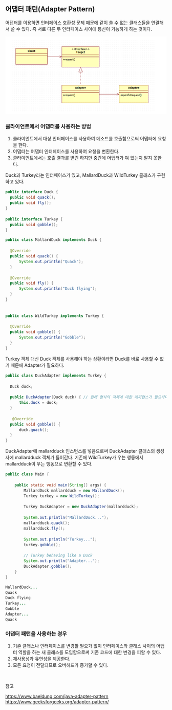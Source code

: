 ## **어댑터 패턴(Adapter Pattern)**

어댑터를 이용하면 인터페이스 호환성 문제 때문에 같이 쓸 수 없는 클래스들을 연결해서 쓸 수 있다. 즉 서로 다른 두 인터페이스 사이에 통신이 가능하게 하는 것이다.

![img](https://github.com/dilmah0203/TIL/blob/main/Image/Adapter.png)

### 클라이언트에서 어댑터를 사용하는 방법

1. 클라이언트에서 대상 인터페이스를 사용하여 메소드를 호출함으로써 어댑터에 요청을 한다.
2. 어댑터는 어댑터 인터페이스를 사용하여 요청을 변환한다.
3. 클라이언트에서는 호출 결과를 받긴 하지만 중간에 어댑터가 껴 있는지 알지 못한다.

Duck과 Turkey라는 인터페이스가 있고, MallardDuck과 WildTurkey 클래스가 구현하고 있다.

```java
public interface Duck {
  public void quack();
  public void fly();
}

public interface Turkey {
  public void gobble();
}
```

```java
public class MallardDuck implements Duck {

  @Override
  public void quack() {
      System.out.println("Quack");
  }
	
  @Override
  public void fly() {
      System.out.println("Duck flying");
  }
}


public class WildTurkey implements Turkey {

  @Override
  public void gobble() {
      System.out.println("Gobble");
  }
}
```

Turkey 객체 대신 Duck 객체를 사용해야 하는 상황이라면 Duck를 바로 사용할 수 없기 때문에 Adapter가 필요하다.

```java
public class DuckAdapter implements Turkey {

  Duck duck;

  public DuckAdapter(Duck duck) { // 원래 형식의 객체에 대한 레퍼런스가 필요하다. 생성자의 매개변수로 객체에 대한 레퍼런스를 받아온다.
      this.duck = duck;
  }

   @Override
  public void gobble() {
      duck.quack();
  }
}
```

DuckAdapter에 mallardduck 인스턴스를 넣음으로써 DuckAdapter 클래스의 생성자에 mallardduck 객체가 들어간다.
기존에 WildTurkey가 우는 행동에서 mallardduck이 우는 행동으로 변환할 수 있다.

```java
public class Main {

    public static void main(String[] args) {
        MallardDuck mallardduck = new MallardDuck();
        Turkey turkey = new WildTurkey();

        Turkey DuckAdapter = new DuckAdapter(mallardduck);

        System.out.println("MallardDuck...");
        mallardduck.quack();
        mallardduck.fly();

        System.out.println("Turkey...");
        turkey.gobble();

        // Turkey behaving like a Duck
        System.out.println("Adapter...");
        DuckAdapter.gobble();
    }
}
```

```java
MallardDuck...
Quack
Duck flying
Turkey...
Gobble
Adapter...
Quack
```

### 어댑터 패턴을 사용하는 경우

1. 기존 클래스나 인터페이스를 변경할 필요가 없이 인터페이스와 클래스 사이의 어댑터 역할을 하는 새 클래스를 도입함으로써 기존 코드에 대한 변경을 피할 수 있다. 
2. 재사용성과 유연성을 제공한다.
3. 모든 요청이 전달되므로 오버헤드가 증가할 수 있다.

<br>

참고

https://www.baeldung.com/java-adapter-pattern
https://www.geeksforgeeks.org/adapter-pattern/
